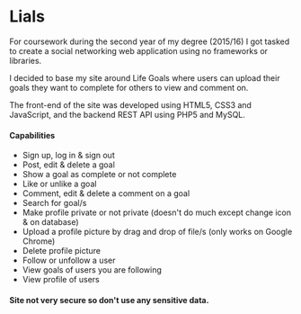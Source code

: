 # Lials

For coursework during the second year of my degree (2015/16) I got tasked to create a social networking web application using no frameworks or libraries.

I decided to base my site around Life Goals where users can upload their goals they want to complete for others to view and comment on.

The front-end of the site was developed using HTML5, CSS3 and JavaScript, and the backend REST API using PHP5 and MySQL.

#### Capabilities

 * Sign up, log in & sign out
 * Post, edit & delete a goal
 * Show a goal as complete or not complete
 * Like or unlike a goal
 * Comment, edit & delete a comment on a goal
 * Search for goal/s
 * Make profile private or not private (doesn't do much except change icon & on database)
 * Upload a profile picture by drag and drop of file/s (only works on Google Chrome)
 * Delete profile picture
 * Follow or unfollow a user
 * View goals of users you are following
 * View profile of users

#### Site not very secure so don't use any sensitive data.
